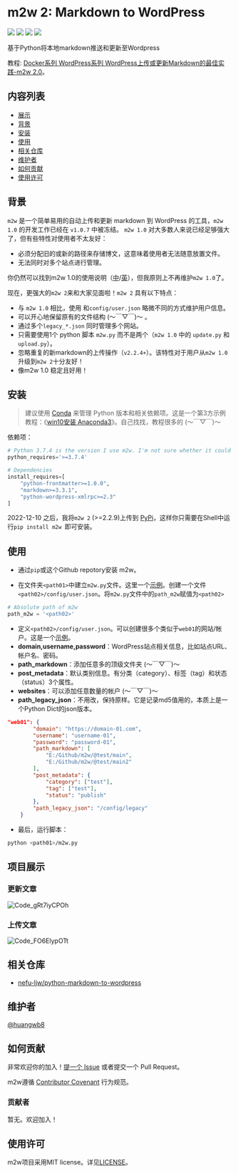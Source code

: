 # m2w 2: Markdown to WordPress

<p align="left">
<a href=""><img src="https://img.shields.io/badge/python-3.7%2B-orange"></a>
<a href=""><img src="https://img.shields.io/badge/platform-Windows%7Clinux%7CMacOS-brightgreen"></a>
<a href=""><img src="https://img.shields.io/github/downloads/huangwb8/m2w/total"></a>
<a href=""><img src="https://img.shields.io/github/stars/huangwb8/m2w?style=social"></a>
</p>
基于Python将本地markdown推送和更新至Wordpress

教程: [Docker系列 WordPress系列 WordPress上传或更新Markdown的最佳实践-m2w 2.0](https://blognas.hwb0307.com/linux/docker/2813)。

## 内容列表

- [展示](#展示)
- [背景](#背景)
- [安装](#安装)
- [使用](#使用)
- [相关仓库](#相关仓库)
- [维护者](#维护者)
- [如何贡献](#如何贡献)
- [使用许可](#使用许可)

## 背景

`m2w` 是一个简单易用的自动上传和更新 markdown 到 WordPress 的工具，`m2w 1.0` 的开发工作已经在 `v1.0.7` 中被冻结。 `m2w 1.0` 对大多数人来说已经足够强大了，但有些特性对使用者不太友好：

+ 必须分配旧的或新的路径来存储博文，这意味着使用者无法随意放置文件。
+ 无法同时对多个站点进行管理。

你仍然可以找到m2w 1.0的使用说明（[中](https://github.com/huangwb8/m2w/blob/main/v1/README.zh-CN.md)/[英](https://github.com/huangwb8/m2w/blob/main/v1/README.md)），但我原则上不再维护`m2w 1.0`了。

现在，更强大的`m2w 2`来和大家见面啦！`m2w 2` 具有以下特点：

+ 与 `m2w 1.0` 相比，使用 和`config/user.json` 略微不同的方式维护用户信息。
+ 可以开心地保留原有的文件结构 (～￣▽￣)～ 。
+ 通过多个`legacy_*.json` 同时管理多个网站。
+ 只需要使用1个 python 脚本 `m2w.py` 而不是两个（`m2w 1.0` 中的 `update.py` 和 `upload.py`）。
+ 忽略重复的新markdown的上传操作（`v2.2.4+`）。该特性对于用户从`m2w 1.0`升级到`m2w 2`十分友好！
+ 像m2w 1.0 稳定且好用！

## 安装

> 建议使用 [Conda](https://conda.io/projects/conda/en/stable/user-guide/install/download.html) 来管理 Python 版本和相关依赖项。这是一个第3方示例教程：《[win10安装 Anaconda3](https://www.cnblogs.com/syushin/p/15113986.html)》。自己找找，教程很多的 (～￣▽￣)～ 

依赖项：

```python
# Python 3.7.4 is the version I use m2w. I'm not sure whether it could work well in more advanced Python versions.
python_requires='>=3.7.4'

# Dependencies
install_requires=[
    "python-frontmatter>=1.0.0",
    "markdown>=3.3.1",
    "python-wordpress-xmlrpc>=2.3"
]
```

2022-12-10 之后，我将`m2w 2` (>=2.2.9)上传到 [PyPi](https://pypi.org/project/m2w/)，这样你只需要在Shell中运行`pip install m2w `即可安装。

## 使用

+ 通过`pip`或这个Github repotory安装 m2w。

+ 在文件夹`<path01>`中建立`m2w.py`文件。这里一个[示例](https://github.com/huangwb8/m2w/blob/main/m2w.py)。创建一个文件`<path02>/config/user.json`。将`m2w.py`文件中的`path_m2w`赋值为`<path02>`

```python
# Absolute path of m2w
path_m2w = '<path02>'
```
+  定义`<path02>/config/user.json`。可以创建很多个类似于`web01`的网站/帐户。这是一个[示例](https://github.com/huangwb8/m2w/blob/main/config/user.json)。
  + **domain,username,password**：WordPress站点相关信息，比如站点URL、帐户名、密码。
  + **path_markdown**：添加任意多的顶级文件夹 (～￣▽￣)～ 
  + **post_metadata**：默认类别信息。有分类（category）、标签（tag）和状态（status）3个属性。
  + **websites**：可以添加任意数量的帐户 (～￣▽￣)～ 
  + **path_legacy_json**：不用改，保持原样。它是记录md5值用的，本质上是一个Python Dict的json版本。

```json
"web01": {
        "domain": "https://domain-01.com",
        "username": "username-01",
        "password": "password-01",
        "path_markdown": [
            "E:/Github/m2w/@test/main",
            "E:/Github/m2w/@test/main2"
        ],
        "post_metadata": {
            "category": ["test"],
            "tag": ["test"],
            "status": "publish"
        },
        "path_legacy_json": "/config/legacy"
    }
```

+ 最后，运行脚本：

```bash
python <path01>/m2w.py
```

## 项目展示

### 更新文章

![Code_gRt7iyCPOh](https://chevereto.hwb0307.com/images/2022/12/03/Code_gRt7iyCPOh.gif)

### 上传文章

![Code_FO6ElypOTt](https://chevereto.hwb0307.com/images/2022/12/03/Code_FO6ElypOTt.gif)

## 相关仓库

+ [nefu-ljw/python-markdown-to-wordpress](https://github.com/nefu-ljw/python-markdown-to-wordpress)

## 维护者

[@huangwb8](https://t.me/hwb0307)

## 如何贡献

非常欢迎你的加入！[提一个 Issue](https://github.com/huangwb8/m2w/issues/new) 或者提交一个 Pull Request。


m2w遵循 [Contributor Covenant](http://contributor-covenant.org/version/1/3/0/) 行为规范。

### 贡献者

暂无。欢迎加入！


## 使用许可

m2w项目采用MIT license。详见[LICENSE](https://github.com/huangwb8/m2w/blob/main/license.txt)。
